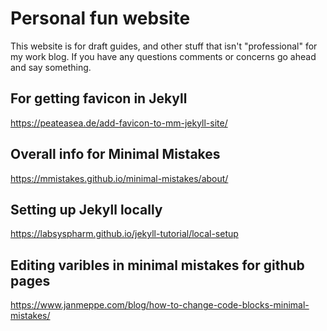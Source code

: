 # Personal fun website

This website is for draft guides, and other stuff that isn't "professional" for my work blog. If you have any questions comments or concerns go ahead and say something.

## For getting favicon in Jekyll 
https://peateasea.de/add-favicon-to-mm-jekyll-site/

## Overall info for Minimal Mistakes
https://mmistakes.github.io/minimal-mistakes/about/

## Setting up Jekyll locally
https://labsyspharm.github.io/jekyll-tutorial/local-setup

## Editing varibles in minimal mistakes for github pages
https://www.janmeppe.com/blog/how-to-change-code-blocks-minimal-mistakes/

